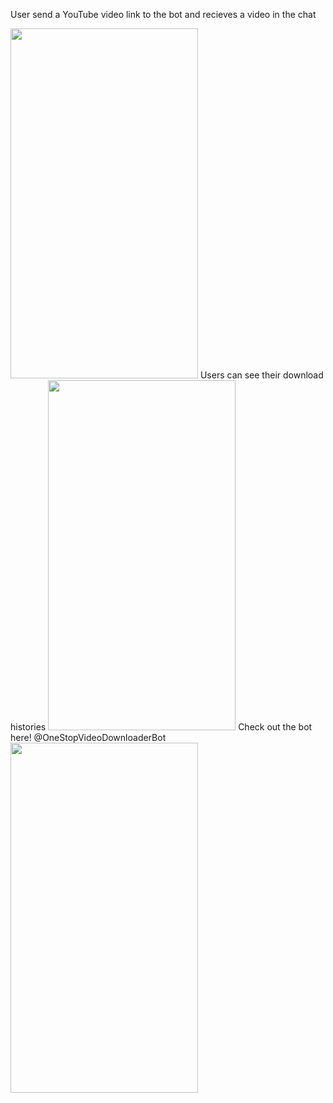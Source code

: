 User send a YouTube video link to the bot and recieves a video in the chat  

<img src="https://user-images.githubusercontent.com/84120092/193040399-02258781-db0f-4fec-9511-4548530c997f.jpeg" width="300" height="560">
Users can see their download histories  

<img src="https://user-images.githubusercontent.com/84120092/193040428-8b313bcd-b9d5-4dc3-b462-b1059ee1ebcf.jpeg" width="300" height="560">
Check out the bot here!
@OneStopVideoDownloaderBot  


<img src="https://user-images.githubusercontent.com/84120092/193040465-a191e2b8-59da-41af-9f4b-8881b0568a33.jpeg" width="300" height="560">
